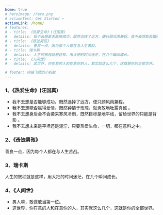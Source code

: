 ```yaml
---
home: true
# heroImage: /hero.png
# actionText: Get Started →
actionLink: /home/
# features:
# - title: 《热爱生命》(汪国真)
#   details: 我不去想是否能够成功，既然选择了远方，便只顾风雨兼程。我不去想能否赢得爱情，既然钟情于玫瑰，就勇敢地吐露真诚 。我不去想身后会不会袭来寒风冷雨，既然目标是地平线，留给世界的只能是背影 。我不去想未来是平坦还是泥泞，只要热爱生命，一切，都在意料之中。
# - title: 《奇迹男孩》
#   details: 善良一点，因为每个人都在与人生苦战。
# - title: 瑞卡斯
#   details: 人生的旅程就是这样，用大把的时间迷茫，在几个瞬间成长。
# - title: 《人间世》
#   details: 这世界，你在意的人和在意你的人，其实就这么几个，这就是你的全部世界。

# footer: 向往飞翔的小蚂蚁
---
```


<!-- - 我不去想是否能够成功，既然选择了远方，便只顾风雨兼程。
我不去想能否赢得爱情，既然钟情于玫瑰，就勇敢地吐露真诚 。
我不去想身后会不会袭来寒风冷雨，既然目标是地平线，留给世界的只能是背影 。
我不去想未来是平坦还是泥泞，只要热爱生命，一切，都在意料之中。 --《热爱生命》(汪国真)
- 善良一点，因为每个人都在与人生苦战。 --《奇迹男孩》
- 人生的旅程就是这样，用大把的时间迷茫，在几个瞬间成长。 --瑞卡斯
- 男人嘛，敢做敢当第一位。 --《人间世》
- 这世界，你在意的人和在意你的人，其实就这么几个，这就是你的全部世界。--《人间世》
- 请相信，那些生命里重要而美好的东西，也会在最正确的时间，恰如其分地出现。  
- 生如蝼蚁，当立鸿鹄之志;命如薄纸，却有不屈之心。乾坤未定，你我皆是黑马;有朝一日，必将辉煌腾达!
- 生命，每个人只有一次，或长或短，生活，每个人都在继续，或悲或欢；人生，每个人都在旅途，或起或伏。 -->

### 1、《热爱生命》(汪国真)

- 我不去想是否能够成功，既然选择了远方，便只顾风雨兼程。
- 我不去想能否赢得爱情，既然钟情于玫瑰，就勇敢地吐露真诚 。
- 我不去想身后会不会袭来寒风冷雨，既然目标是地平线，留给世界的只能是背影 。
- 我不去想未来是平坦还是泥泞，只要热爱生命，一切，都在意料之中。

### 2、《奇迹男孩》
善良一点，因为每个人都在与人生苦战。

### 3、瑞卡斯
人生的旅程就是这样，用大把的时间迷茫，在几个瞬间成长。

### 4、《人间世》
- 男人嘛，敢做敢当第一位。
- 这世界，你在意的人和在意你的人，其实就这么几个，这就是你的全部世界。